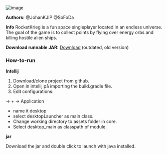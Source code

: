![image](https://gits-15.sys.kth.se/storage/user/2835/files/404c70aa-3012-11e7-9f22-42d7ef0ad55e)

**Authors:** @JohanKJIP @SoFoDa

**Info**
RocketKrieg is a fun space singleplayer located in an endless universe. The goal of the game is to collect points by flying over energy orbs and killing hostile alien ships.

**Download runnable JAR:** [Download](https://mega.nz/#!daA2nZBT!LW8AjjmbKiwtOhESJeCY9ZvFfNuH4F3WD9iw2nJ83kA) (outdated, old version)

### How-to-run

**Intellij**

1. Download/clone project from github.
2. Open in intellij på importing the build.gradle file.
3. Edit configurations: 

-> +  -> Application

- name it desktop
- select desktopLauncher as main class.
- Change working directory to assets folder in core.
- Select desktop_main as classpath of module.
 
**jar**

Download the jar and double click to launch with java installed.


